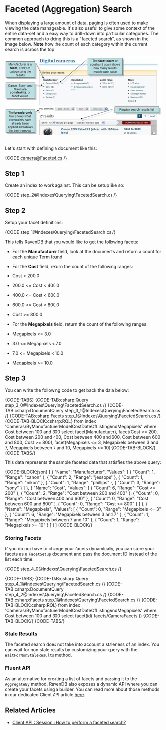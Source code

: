 ﻿# Faceted (Aggregation) Search

When displaying a large amount of data, paging is often used to make viewing the data manageable. It's also useful to give some context of the entire data-set and a easy way to drill-down into particular categories. The common approach to doing this is a "faceted search", as shown in the image below. __Note__ how the count of each category within the current search is across the top.

![Facets](images\CNET_faceted_search_2.jpg)

<br />
Let's start with defining a document like this:

{CODE camera@Faceted.cs /}

## Step 1

Create an index to work against. This can be setup like so:

{CODE step_2@Indexes\Querying\FacetedSearch.cs /}

## Step 2

Setup your facet definitions:

{CODE step_1@Indexes\Querying\FacetedSearch.cs /}

This tells RavenDB that you would like to get the following facets:

* For the **Manufacturer** field, look at the documents and return a count for each unique Term found

* For the **Cost** field, return the count of the following ranges:

 * Cost < 200.0
 * 200.0 <= Cost < 400.0
 * 400.0 <= Cost < 600.0
 * 600.0 <= Cost < 800.0
 * Cost >= 800.0
* For the **Megapixels** field, return the count of the following ranges:
 * Megapixels <= 3.0
 * 3.0 <= Megapixels < 7.0
 * 7.0 <= Megapixels < 10.0
 * Megapixels >= 10.0

## Step 3

You can write the following code to get back the data below:

{CODE-TABS}
{CODE-TAB:csharp:Query step_3_0@Indexes\Querying\FacetedSearch.cs /}
{CODE-TAB:csharp:DocumentQuery step_3_1@Indexes\Querying\FacetedSearch.cs /}
{CODE-TAB:csharp:Facets step_1@Indexes\Querying\FacetedSearch.cs /}
{CODE-TAB-BLOCK:csharp:RQL}
from index 'Cameras/ByManufacturerModelCostDateOfListingAndMegapixels' 
where Cost between 100 and 300
select facet(Manufacturer), facet(Cost <= 200, Cost between 200 and 400, Cost between 400 and 600, Cost between 600 and 800, Cost >= 800), facet(Megapixels <= 3, Megapixels between 3 and 7, Megapixels between 7 and 10, Megapixels >= 10)
{CODE-TAB-BLOCK/}
{CODE-TABS/}

This data represents the sample faceted data that satisfies the above query:

{CODE-BLOCK:json}
[
    {
        "Name": "Manufacturer",
        "Values": [
            {
                "Count": 1,
                "Range": "canon"
            },
            {
                "Count": 2,
                "Range": "jessops"
            },
            {
                "Count": 1,
                "Range": "nikon"
            },
            {
                "Count": 1,
                "Range": "phillips"
            },
            {
                "Count": 3,
                "Range": "sony"
            }
        ]
    },
    {
        "Name": "Cost",
        "Values": [
            {
                "Count": 6,
                "Range": "Cost <= 200"
            },
            {
                "Count": 2,
                "Range": "Cost between 200 and 400"
            },
            {
                "Count": 0,
                "Range": "Cost between 400 and 600"
            },
            {
                "Count": 0,
                "Range": "Cost between 600 and 800"
            },
            {
                "Count": 0,
                "Range": "Cost >= 800"
            }
        ]
    },
    {
        "Name": "Megapixels",
        "Values": [
            {
                "Count": 0,
                "Range": "Megapixels <= 3"
            },
            {
                "Count": 6,
                "Range": "Megapixels between 3 and 7"
            },
            {
                "Count": 1,
                "Range": "Megapixels between 7 and 10"
            },
            {
                "Count": 1,
                "Range": "Megapixels >= 10"
            }
        ]
    }
]
{CODE-BLOCK/}

### Storing Facets

If you do not have to change your facets dynamically, you can store your facets as a `FacetSetup` document and pass the document ID instead of the list each time:

{CODE step_4_0@Indexes\Querying\FacetedSearch.cs /}

{CODE-TABS}
{CODE-TAB:csharp:Query step_4_1@Indexes\Querying\FacetedSearch.cs /}
{CODE-TAB:csharp:DocumentQuery step_4_2@Indexes\Querying\FacetedSearch.cs /}
{CODE-TAB:csharp:Facets step_1@Indexes\Querying\FacetedSearch.cs /}
{CODE-TAB-BLOCK:csharp:RQL}
from index 'Cameras/ByManufacturerModelCostDateOfListingAndMegapixels' 
where Cost between 100 and 300
select facet(id('facets/CameraFacets'))
{CODE-TAB-BLOCK/}
{CODE-TABS/}

### Stale Results

The faceted search does not take into account a staleness of an index. You can wait for non stale results by customizing your query with the `WaitForNonStaleResults` method.

### Fluent API

As an alternative for creating a list of facets and passing it to the `AggregateBy` method, RavenDB also exposes a dynamic API where you can create your facets using a builder. You can read more about those methods in our dedicated Client API article [here](../../client-api/session/querying/how-to-perform-a-faceted-search).

## Related Articles

- [Client API : Session : How to perform a faceted search?](../../client-api/session/querying/how-to-perform-a-faceted-search)

